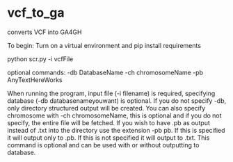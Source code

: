 # vcf_to_ga
converts VCF into GA4GH

To begin:
Turn on a virtual environment and pip install requirements

python scr.py -i vcfFile 

optional commands:
-db DatabaseName
-ch chromosomeName
-pb AnyTextHereWorks

When running the program, input file (-i filename) is required, specifying database (-db databasenameyouwant) is optional.  If you do not specify -db, only directory structured output will be created.  You can also specify chromosome with -ch chromosomeName, this is optional and if you do not specify, the entire file will be fetched.  If you wish to have .pb as output instead of .txt into the directory use the extension -pb pb.  If this is specified it will output only to .pb.  If this is not specified it will output to .txt.  This command is optional and can be used with or without outputting to database.
